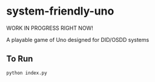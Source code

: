 # system-friendly-uno
WORK IN PROGRESS RIGHT NOW!

A playable game of Uno designed for DID/OSDD systems

## To Run
```sh
python index.py
```